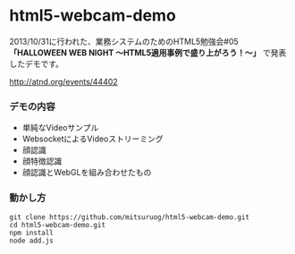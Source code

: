 html5-webcam-demo
=================

2013/10/31に行われた、業務システムのためのHTML5勉強会#05 **「HALLOWEEN WEB NIGHT 〜HTML5適用事例で盛り上がろう！〜」** で発表したデモです。

http://atnd.org/events/44402


### デモの内容

* 単純なVideoサンプル
* WebsocketによるVideoストリーミング
* 顔認識
* 顔特徴認識
* 顔認識とWebGLを組み合わせたもの

### 動かし方

````
git clone https://github.com/mitsuruog/html5-webcam-demo.git
cd html5-webcam-demo.git
npm install
node add.js
````
